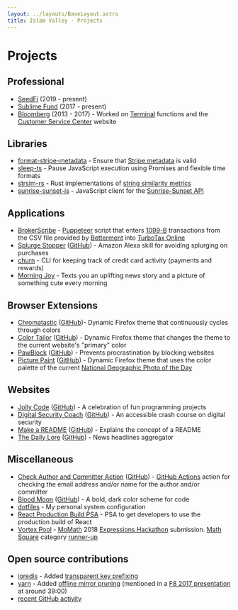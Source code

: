 ```yaml
---
layout: ../layouts/BaseLayout.astro
title: Islam Valley · Projects
---
```


# Projects

## Professional

* [SeedFi](https://seedfi.com/) (2019 - present)
* [Sublime Fund](https://sublimefund.org) (2017 - present)
* [Bloomberg](https://bloomberg.com) (2013 - 2017) - Worked on [Terminal](https://www.bloomberg.com/professional/solution/bloomberg-terminal/) functions and the [Customer Service Center](https://service.bloomberg.com) website

## Libraries

* [format-stripe-metadata](https://github.com/sublimefund/format-stripe-metadata) - Ensure that [Stripe metadata](https://stripe.com/docs/api#metadata) is valid
* [sleep-ts](https://github.com/recdata/sleep-ts) - Pause JavaScript execution using Promises and flexible time formats
* [strsim-rs](https://github.com/recdata/strsim-rs) - Rust implementations of [string similarity metrics](https://en.wikipedia.org/wiki/String_metric)
* [sunrise-sunset-js](https://github.com/recdata/sunrise-sunset-js) - JavaScript client for the [Sunrise-Sunset API](https://sunrise-sunset.org/api)

## Applications

* [BrokerScribe](https://github.com/recdata/broker-scribe) - [Puppeteer](https://github.com/GoogleChrome/puppeteer)
    script that enters
    [1099-B](https://www.investopedia.com/terms/f/form-1099-b.asp) transactions
    from the CSV file provided by [Betterment](https://www.betterment.com/) into
    [TurboTax Online](https://turbotax.intuit.com/)
* [Splurge Stopper](https://amazon.com/gp/product/B07CSRNT9R) ([GitHub](https://github.com/recdata/splurge-stopper)) - Amazon Alexa skill for avoiding splurging on purchases
* [churn](https://github.com/recdata/churn) - CLI for keeping track of credit card
    activity (payments and rewards)
* [Morning Joy](https://github.com/recdata/morning-joy) - Texts you an uplifting
    news story and a picture of something cute every morning

## Browser Extensions

* [Chromatastic](https://addons.mozilla.org/en-US/firefox/addon/chromatastic/) ([GitHub](https://github.com/recdata/chromatastic))- Dynamic Firefox theme that continuously cycles through colors
* [Color Tailor](https://addons.mozilla.org/en-US/firefox/addon/color-tailor/) ([GitHub](https://github.com/recdata/color-tailor)) - Dynamic Firefox theme that changes the theme to the current website's "primary" color
* [PawBlock](https://www.pawblock.islamvalley.com) ([GitHub](https://github.com/recdata/pawblock)) - Prevents procrastination by blocking websites
* [Picture Paint](https://addons.mozilla.org/en-US/firefox/addon/picture-paint/) ([GitHub](https://github.com/recdata/picture-paint)) - Dynamic Firefox theme that uses the color palette of the current [National Geographic Photo of the Day](https://www.nationalgeographic.com/photography/photo-of-the-day/)

## Websites

* [Jolly Code](https://jollycode.org) ([GitHub](https://github.com/recdata/jolly-code)) - A celebration of fun programming projects
* [Digital Security Coach](https://digitalsecuritycoach.com) ([GitHub](https://github.com/recdata/digital-security-coach)) - An accessible crash course on digital security
* [Make a README](https://makeareadme.com) ([GitHub](https://github.com/recdata/make-a-readme)) - Explains the concept of a README
* [The Daily Lore](https://www.dailylore.com/) ([GitHub](https://github.com/recdata/dailylore)) - News headlines aggregator

## Miscellaneous

* [Check Author and Committer Action](https://github.com/marketplace/actions/check-author-and-committer) ([GitHub](https://github.com/recdata/check-author-and-committer-action)) - [GitHub Actions](https://github.com/features/actions) action for checking the email address and/or name for the author and/or committer
* [Blood Moon](https://blood-moon.islamvalley.com/) ([GitHub](https://github.com/recdata/blood-moon)) - A bold, dark color scheme for code
* [dotfiles](https://github.com/recdata/dotfiles) - My personal system configuration
* [React Production Build PSA](https://github.com/recdata/react-production-build-psa) - PSA to get developers to use the production build of React
* [Vortex Pool](https://github.com/katbug/momath-vortexpool) - [MoMath](https://momath.org/) 2018 [Expressions Hackathon](http://hackathon.momath.org/) submission. [Math Square](https://github.com/momath/math-square) category [runner-up](http://hackathon.momath.org/showcase/)

## Open source contributions

* [ioredis](https://github.com/luin/ioredis) - Added [transparent key prefixing](https://github.com/luin/ioredis#transparent-key-prefixing)
* [yarn](https://yarnpkg.com) - Added [offline mirror pruning](https://yarnpkg.com/en/docs/prune-offline-mirror) (mentioned in a [F8 2017 presentation](https://developers.facebook.com/videos/f8-2017/building-high-quality-javascript-tools/) at around 39:00)
* [recent GitHub activity](https://gitstalk.netlify.com/recdata)
